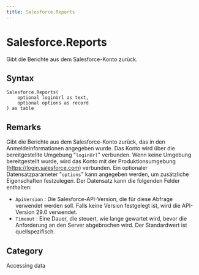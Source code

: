 ```yaml
---
title: Salesforce.Reports
---
```


# Salesforce.Reports


Gibt die Berichte aus dem Salesforce-Konto zurück.


## Syntax

```powerquery
Salesforce.Reports(
    optional loginUrl as text,
    optional options as record
) as table
```


## Remarks

Gibt die Berichte aus dem Salesforce-Konto zurück, das in den Anmeldeinformationen angegeben wurde. Das Konto wird über die bereitgestellte Umgebung "<code>loginUrl</code>" verbunden. Wenn keine Umgebung bereitgestellt wurde, wird das Konto mit der Produktionsumgebung (https://login.salesforce.com) verbunden. Ein optionaler Datensatzparameter "<code>options</code>" kann angegeben werden, um zusätzliche Eigenschaften festzulegen. Der Datensatz kann die folgenden Felder enthalten:    <ul><li><code>ApiVersion</code> : Die Salesforce-API-Version, die f&#252;r diese Abfrage verwendet werden soll. Falls keine Version festgelegt ist, wird die API-Version 29.0 verwendet.</li><li><code>Timeout</code> : Eine Dauer, die steuert, wie lange gewartet wird, bevor die Anforderung an den Server abgebrochen wird. Der Standardwert ist quellspezifisch.</li></ul>    



## Category
Accessing data

